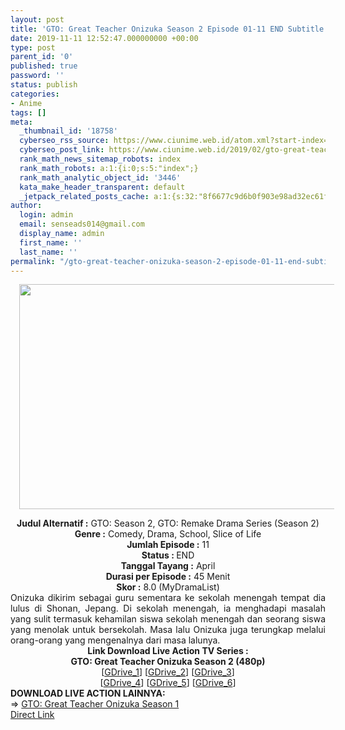 ```yaml
---
layout: post
title: 'GTO: Great Teacher Onizuka Season 2 Episode 01-11 END Subtitle Indonesia'
date: 2019-11-11 12:52:47.000000000 +00:00
type: post
parent_id: '0'
published: true
password: ''
status: publish
categories:
- Anime
tags: []
meta:
  _thumbnail_id: '18758'
  cyberseo_rss_source: https://www.ciunime.web.id/atom.xml?start-index=1951&max-results=150
  cyberseo_post_link: https://www.ciunime.web.id/2019/02/gto-great-teacher-onizuka-season-2.html
  rank_math_news_sitemap_robots: index
  rank_math_robots: a:1:{i:0;s:5:"index";}
  rank_math_analytic_object_id: '3446'
  kata_make_header_transparent: default
  _jetpack_related_posts_cache: a:1:{s:32:"8f6677c9d6b0f903e98ad32ec61f8deb";a:2:{s:7:"expires";i:1644116621;s:7:"payload";a:0:{}}}
author:
  login: admin
  email: senseads014@gmail.com
  display_name: admin
  first_name: ''
  last_name: ''
permalink: "/gto-great-teacher-onizuka-season-2-episode-01-11-end-subtitle-indonesia/"
---
```

<div class="separator" style="clear: both; text-align: center;"><a href="https://3.bp.blogspot.com/-YqvnDDn365o/XFQeCA4w86I/AAAAAAAAJbA/EulkfRYulu4B8SBJDwkKyzaQwevnTGf5wCLcBGAs/s1600/GTO%2B-%2BRemake%2BSeason%2B2.jpg" imageanchor="1" style="margin-left: 1em; margin-right: 1em;"><img border="0" data-original-height="720" data-original-width="1280" height="360" src="{{ site.baseurl }}/assets/2019/11/GTO%2B-%2BRemake%2BSeason%2B2.jpg" width="640" /></a></div>
<p>
<div style="text-align: center;"><b>Judul</b><b><b> Alternatif</b> :</b> GTO: Season 2, GTO: Remake Drama Series (Season 2)</div>
<div style="text-align: center;"><b><b>Genre :</b></b> Comedy, Drama, School, Slice of Life</div>
<div style="text-align: center;"><b>Jumlah Episode :</b> 11<br /><b>Status :&nbsp;</b>END<br /><b>Tanggal Tayang :</b> April<br /><b>Durasi per Episode :</b> 45 Menit</div>
<div style="text-align: center;"><b>Skor :</b> 8.0 (MyDramaList)</div>
<div style="text-align: center;"></div>
<div style="text-align: justify;">Onizuka dikirim sebagai guru sementara ke sekolah menengah tempat dia lulus di Shonan, Jepang. Di sekolah menengah, ia menghadapi masalah yang sulit termasuk kehamilan siswa sekolah menengah dan seorang siswa yang menolak untuk bersekolah. Masa lalu Onizuka juga terungkap melalui orang-orang yang mengenalnya dari masa lalunya.</div>
<div style="text-align: justify;"></div>
<div style="text-align: justify;"></div>
<div style="text-align: center;"><b>Link Download Live Action</b><b>&nbsp;TV Series</b><b>&nbsp;:</b></div>
<div style="text-align: center;"></div>
<div style="text-align: center;"><b>GTO: Great Teacher Onizuka Season 2 (480p)</b><br />[<a href="https://drive.google.com/uc?id=1HsAsIwIYUBP0SaQJ0AtZfMpmRjOomnCV" target="_blank" rel="noopener">GDrive_1</a>] [<a href="https://drive.google.com/uc?id=1upndmXKvHpQe2RWPftVNFdxpRqVj9BJF" target="_blank" rel="noopener">GDrive_2</a>] [<a href="https://drive.google.com/uc?export=download&amp;id=10T5uL71DcZoEvXaraDkmW2V5KNa-QfOr" target="_blank" rel="noopener">GDrive_3</a>]<br />[<a href="https://drive.google.com/uc?export=download&amp;id=1yj4dXXDPDXYvYcnZLjnEHZQOgq5azVip" target="_blank" rel="noopener">GDrive_4</a>] [<a href="https://drive.google.com/uc?export=download&amp;id=1QHGZ2Ua8_7t2tbP66JJTOZaryLIetws4" target="_blank" rel="noopener">GDrive_5</a>] [<a href="https://drive.google.com/uc?export=download&amp;id=14UZ3sqV6AtxvZDYpny0oUdvdQBGN97Jd" target="_blank" rel="noopener">GDrive_6</a>]
<div style="text-align: left;"></div>
<div style="text-align: left;"></div>
<div style="text-align: left;"><b>DOWNLOAD LIVE ACTION LAINNYA:</b></div>
<div style="text-align: left;"></div>
<div style="text-align: left;">=&gt;&nbsp;<a href="https://www.ciunime.web.id/2019/02/gto-great-teacher-onizuka-season-1.html" target="_blank" rel="noopener">GTO: Great Teacher Onizuka Season 1</a></div>
<div style="text-align: left;"></div>
</div>
<link rel="stylesheet" href="https://cdnjs.cloudflare.com/ajax/libs/font-awesome/4.7.0/css/font-awesome.min.css" />
<div class="divbtn"> <a href="https://handymansurrender.com/fihup8buzv?key=94550f7ce39444073321dde3b8782f97" class="btn"><i class="fa fa-download"></i> Direct Link</a> </div>
